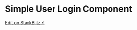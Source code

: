 # Simple User Login Component

[Edit on StackBlitz ⚡️](https://stackblitz.com/edit/angular-ivy-k3ofcm)